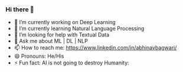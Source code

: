 ### Hi there 👋



- 🔭 I’m currently working on Deep Learning
- 🌱 I’m currently learning Natural Language Processing
- 🤔 I’m looking for help with Textual Data
- 💬 Ask me about ML | DL | NLP 
- 📫 How to reach me: https://www.linkedin.com/in/abhinavbagwari/
- 😄 Pronouns: He/His
- ⚡ Fun fact: AI is not going to destroy Humanity:
